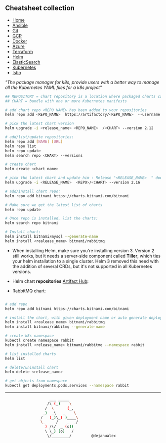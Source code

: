 ## Cheatsheet collection

* [Home](index.md)
* [Ansible](ansible.md)
* [Git](git.md)
* [GCP](gcp.md)
* [Docker](docker.md)
* [Azure](azure.md)
* [Terraform](terraform.md)
* <ins>[Helm](helm.md)<ins>
* [ElasticSearch](elastic.md)
* [Kubernetes](k8s.md)
* [Istio](istio.md)

<em>"The package manager for k8s, provide users with a better way to manage all the Kubernetes YAML files for a k8s project"</em>

```bash
## REPOSITORY = chart repository is a location where packaged charts can be stored and share
## CHART = bundle with one or more Kubernetes manifests

# add chart repo <REPO_NAME> has been added to your repositories
helm repo add <REPO_NAME>  https://artifactory/<REPO_NAME>  --username USER --password PASSWORD

# pick the latest chart version
helm upgrade -i <release_name> <REPO_NAME>  /<CHART> --version 2.12

# add/list/update repositories:
helm repo add [NAME] [URL]
helm repo list
helm repo update
helm search repo <CHART> --versions

# create chart
helm create <chart name>

# pick the latest chart and update him : Release "<RELEASE_NAME>  " does not exist. Installing it now.
helm upgrade -i <RELEASE_NAME>  <REPO>/<CHART> --version 2.16

# add/install chart repo:
helm repo add bitnami https://charts.bitnami.com/bitnami

# Make sure we get the latest list of charts
helm repo update 

# Once repo is installed, list the charts:
helm search repo bitnami

# Install chart:
helm install bitnami/mysql --generate-name
helm install <realease_name> bitnami/rabbitmq
```

* When installing Helm, make sure you're installing version 3. Version 2 still works, but it needs a server-side component called **Tiller**, which ties your helm installation to a single cluster. Helm 3 removed this need with the addition of several CRDs, but it's not supported in all Kubernetes versions.

* Helm chart **repositories** [Artifact Hub](https://artifacthub.io/packages/search?kind=0):

* RabbitMQ chart:

```bash

# add repo
helm repo add bitnami https://charts.bitnami.com/bitnami

# install the chart, with given deployment name or auto generate deployment name
helm install <realease_name> bitnami/rabbitmq
helm install bitnami/rabbitmq --generate-name

# create k8s namespace
kubectl create namespace rabbit
helm install <release_name> bitnami/rabbitmq --namespace rabbit

# list installed charts
helm list

# delete/uninstall chart
helm delete <release_name>

# get objects from namespace
kubectl get deployments,pods,services --namespace rabbit
```
---

```bash
                    ___ _____
                   /\ (_)    \
                  /  \      (_,
                 _)  _\   _    \
                /   (_)\_( )____\
                \_     /    _  _/
                  ) /\/  _ (o)(
                  \ \_) (o)   /
                   \/________/         @dejanualex
```